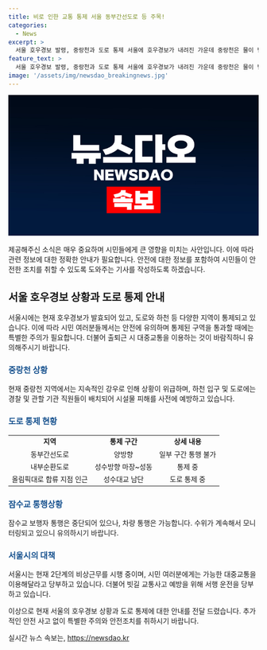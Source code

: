 ```yaml
---
title: 비로 인한 교통 통제 서울 동부간선도로 등 주목!
categories:
  - News
excerpt: >
  서울 호우경보 발령, 중랑천과 도로 통제 서울에 호우경보가 내려진 가운데 중랑천은 물이 범람해 산책로와 도로가 통제되고 있다. 도로 봉쇄로 차량 통행이 제한되었으며, 29곳의 하천과 4개 주차장도 통행이 금지되었다. 서울시는 빗물 펌프장 45개를 가동 중이며, 미끄러짐 사고 예방을 위해 서행 운전을 권고하고 있다. 출퇴근 시 대중교통을 이용하도록 당부했다. 현재 중랑천에서 문승욱 기자가 전해드렸습니다.
feature_text: >
  서울 호우경보 발령, 중랑천과 도로 통제 서울에 호우경보가 내려진 가운데 중랑천은 물이 범람해 산책로와 도로가 통제되고 있다. 도로 봉쇄로 차량 통행이 제한되었으며, 29곳의 하천과 4개 주차장도 통행이 금지되었다. 서울시는 빗물 펌프장 45개를 가동 중이며, 미끄러짐 사고 예방을 위해 서행 운전을 권고하고 있다. 출퇴근 시 대중교통을 이용하도록 당부했다. 현재 중랑천에서 문승욱 기자가 전해드렸습니다.
image: '/assets/img/newsdao_breakingnews.jpg'
---
```


<p><img src="/assets/img/newsdao_breakingnews.jpg" alt="pcversion 속보" /></p>

<p>제공해주신 소식은 매우 중요하며 시민들에게 큰 영향을 미치는 사안입니다. 이에 따라 관련 정보에 대한 정확한 안내가 필요합니다. 안전에 대한 정보를 포함하여 시민들이 안전한 조치를 취할 수 있도록 도와주는 기사를 작성하도록 하겠습니다.</p>

<h2 data-ke-size="size26">서울 호우경보 상황과 도로 통제 안내</h2>

<p data-ke-size="size16">서울시에는 현재 호우경보가 발효되어 있고, 도로와 하천 등 다양한 지역이 통제되고 있습니다. 이에 따라 시민 여러분들께서는 안전에 유의하며 통제된 구역을 통과할 때에는 특별한 주의가 필요합니다. 더불어 출퇴근 시 대중교통을 이용하는 것이 바람직하니 유의해주시기 바랍니다.</p>

<h3><b><span style="color: #1a5490;">중랑천 상황</span></b></h3>

<p data-ke-size="size16">현재 중랑천 지역에서는 지속적인 강우로 인해 상황이 위급하며, 하천 입구 및 도로에는 경찰 및 관할 기관 직원들이 배치되어 시설물 피해를 사전에 예방하고 있습니다.</p>

<h3><b><span style="color: #1a5490;">도로 통제 현황</span></b></h3>

<table>
  <tr>
    <td style="text-align: center; height: 17px;"><b>지역</b></td>
    <td style="text-align: center; height: 17px;"><b>통제 구간</b></td>
    <td style="text-align: center; height: 17px;"><b>상세 내용</b></td>
  </tr>
  <tr>
    <td style="text-align: center; height: 17px;">동부간선도로</td>
    <td style="text-align: center; height: 17px;">양방향</td>
    <td style="text-align: center; height: 17px;">일부 구간 통행 불가</td>
  </tr>
  <tr>
    <td style="text-align: center; height: 17px;">내부순환도로</td>
    <td style="text-align: center; height: 17px;">성수방향 마장~성동</td>
    <td style="text-align: center; height: 17px;">통제 중</td>
  </tr>
  <tr>
    <td style="text-align: center; height: 17px;">올림픽대로 합류 지점 인근</td>
    <td style="text-align: center; height: 17px;">성수대교 남단</td>
    <td style="text-align: center; height: 17px;">도로 통제 중</td>
  </tr>
</table>

<h3><b><span style="color: #1a5490;">잠수교 통행상황</span></b></h3>

<p data-ke-size="size16">잠수교 보행자 통행은 중단되어 있으나, 차량 통행은 가능합니다. 수위가 계속해서 모니터링되고 있으니 유의하시기 바랍니다.</p>

<h3><b><span style="color: #1a5490;">서울시의 대책</span></b></h3>

<p data-ke-size="size16">서울시는 현재 2단계의 비상근무를 시행 중이며, 시민 여러분에게는 가능한 대중교통을 이용해달라고 당부하고 있습니다. 더불어 빗길 교통사고 예방을 위해 서행 운전을 당부하고 있습니다.</p>

<p>이상으로 현재 서울의 호우경보 상황과 도로 통제에 대한 안내를 전달 드렸습니다. 추가적인 안전 사고 없이 특별한 주의와 안전조치를 취하시기 바랍니다.</p>
실시간 뉴스 속보는, <a href="https://newsdao.kr" rel="dofollow">https://newsdao.kr</a>


